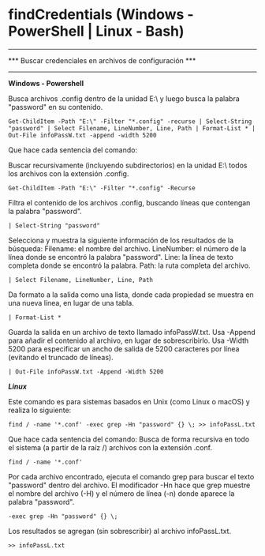 # findCredentials (Windows - PowerShell | Linux - Bash)

********************************************************
*** Buscar credenciales en archivos de configuración ***
********************************************************

**Windows - Powershell**

Busca archivos .config dentro de la unidad E:\ y luego busca la palabra "password" en su contenido.
  
    Get-ChildItem -Path "E:\" -Filter "*.config" -recurse | Select-String "password" | Select Filename, LineNumber, Line, Path | Format-List * | Out-File infoPassW.txt -append -width 5200

Que hace cada sentencia del comando:

  Buscar recursivamente (incluyendo subdirectorios) en la unidad E:\ todos los archivos con la extensión .config.
  
    Get-ChildItem -Path "E:\" -Filter "*.config" -Recurse

  Filtra el contenido de los archivos .config, buscando líneas que contengan la palabra "password".
  
    | Select-String "password"

  Selecciona y muestra la siguiente información de los resultados de la búsqueda:
  Filename: el nombre del archivo.
  LineNumber: el número de la línea donde se encontró la palabra "password".
  Line: la línea de texto completa donde se encontró la palabra.
  Path: la ruta completa del archivo.
  
    | Select Filename, LineNumber, Line, Path

  Da formato a la salida como una lista, donde cada propiedad se muestra en una nueva línea, en lugar de una tabla.
  
    | Format-List *

  Guarda la salida en un archivo de texto llamado infoPassW.txt.
  Usa -Append para añadir el contenido al archivo, en lugar de sobrescribirlo.
  Usa -Width 5200 para especificar un ancho de salida de 5200 caracteres por línea (evitando el truncado de líneas).
  
    | Out-File infoPassW.txt -Append -Width 5200



***Linux***

Este comando es para sistemas basados en Unix (como Linux o macOS) y realiza lo siguiente:

    find / -name '*.conf' -exec grep -Hn "password" {} \; >> infoPassL.txt

Que hace cada sentencia del comando:
  Busca de forma recursiva en todo el sistema (a partir de la raíz /) archivos con la extensión .conf.
  
    find / -name '*.conf'

  Por cada archivo encontrado, ejecuta el comando grep para buscar el texto "password" dentro del archivo. El modificador -Hn hace que grep muestre el nombre del archivo (-H) y el número de línea (-n) donde aparece la palabra "password".
  
    -exec grep -Hn "password" {} \;

  Los resultados se agregan (sin sobrescribir) al archivo infoPassL.txt.
  
    >> infoPassL.txt
